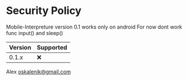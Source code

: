 # Security Policy

Mobile-Interpreture version 0.1 works only on android
For now dont work func input() and sleep()

| Version | Supported          |
| ------- | ------------------ |
| 0.1.x   | :x: |

Alex oskalenik@gmail.com
